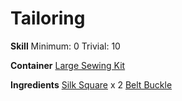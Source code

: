 <!-- TITLE: Thin Silk Belt -->
<!-- SUBTITLE: Made from thin spider silk -->

# Tailoring
**Skill**
Minimum: 0
Trivial: 10

**Container**
[Large Sewing Kit](large-sewing-kit)

**Ingredients**
[Silk Square](silk-square) x 2
[Belt Buckle](belt-buckle)